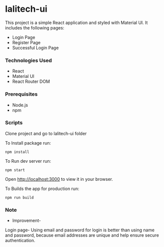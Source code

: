 # lalitech-ui

This project is a simple React application and styled with Material UI. It includes the following pages:

- Login Page
- Register Page
- Successful Login Page

### Technologies Used

- React
- Material UI
- React Router DOM

### Prerequisites

- Node.js
- npm

### Scripts
Clone project and go to lalitech-ui folder

To Install package run:

`npm install`

To Run dev server run:

`npm start`

Open [http://localhost:3000](http://localhost:3000) to view it in your browser.


To Builds the app for production run:

`npm run build`


### Note

- Improvement-

Login page- Using email and password for login is better than using name and password, because email addresses are unique and help ensure secure authentication.

